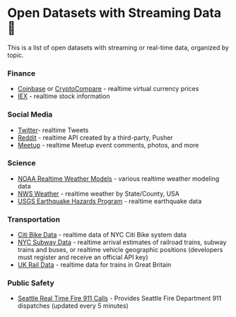 # Open Datasets with Streaming Data 🌊
This is a list of open datasets with streaming or real-time data, organized by topic.

### Finance
- [Coinbase](https://docs.pro.coinbase.com/#websocket-feed) or [CryptoCompare](https://min-api.cryptocompare.com/) - realtime virtual currency prices
- [IEX](https://iexcloud.io/) - realtime stock information


### Social Media 
- [Twitter](https://developer.twitter.com/en/docs.html)- realtime Tweets
- [Reddit](https://blog.pusher.com/pusher-realtime-reddit-api/?utm_source=reddit&utm_medium=submitted_post&utm_campaign=reddit_api_launch) - realtime API created by a third-party, Pusher
- [Meetup](https://www.meetup.com/meetup_api/docs/stream/2/event_comments/#websockets) - realtime Meetup event comments, photos, and more

### Science
 - [NOAA Realtime Weather Models](https://www.ncdc.noaa.gov/data-access/model-data/model-datasets/numerical-weather-prediction) - various realtime weather modeling data
 - [NWS Weather](https://alerts.weather.gov/) - realtime weather by State/County, USA
 - [USGS Earthquake Hazards Program](https://earthquake.usgs.gov/earthquakes/feed/v1.0/) - realtime earthquake data

### Transportation
- [Citi Bike Data](https://www.citibikenyc.com/system-data) - realtime data of NYC Citi Bike system data
- [NYC Subway Data](http://web.mta.info/developers/download.html) - realtime arrival estimates of railroad trains, subway trains and buses, or realtime vehicle geographic positions (developers must register and receive an official API key)
- [UK Rail Data](https://wiki.openraildata.com/index.php/Rail_Data_FAQ) - realtime data for trains in Great Britain

### Public Safety
- [Seattle Real Time Fire 911 Calls](https://data.seattle.gov/Public-Safety/Seattle-Real-Time-Fire-911-Calls/kzjm-xkqj) - Provides Seattle Fire Department 911 dispatches (updated every 5 minutes)
